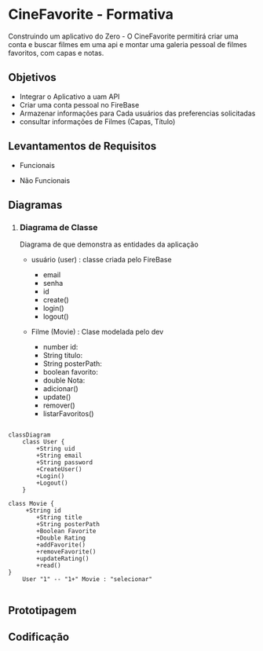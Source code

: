 # CineFavorite - Formativa
Construindo um aplicativo do Zero - O CineFavorite permitirá criar uma conta e buscar filmes em uma api e montar uma galeria pessoal de filmes favoritos, com capas e notas.

## Objetivos
- Integrar o Aplicativo a uam API
- Criar uma conta pessoal no FireBase
- Armazenar informações para Cada usuários das preferencias solicitadas
- consultar informações de Filmes (Capas, Título)

## Levantamentos de Requisitos

- Funcionais

- Não Funcionais

## Diagramas

1. ### Diagrama de Classe
    Diagrama de que demonstra as entidades da aplicação

    - usuário (user) : classe criada pelo FireBase
        - email
        - senha
        - id
        - create()
        - login()
        - logout()

    - Filme (Movie) : Clase modelada pelo dev
        - number id:
        - String titulo: 
        - String posterPath:
        - boolean favorito:
        - double Nota:
        - adicionar()
        - update()
        - remover()
        - listarFavoritos()

```mermaid

classDiagram
    class User {
        +String uid
        +String email
        +String password
        +CreateUser()
        +Login()
        +Logout()
    }

class Movie {
     +String id
        +String title
        +String posterPath
        +Boolean Favorite
        +Double Rating
        +addFavorite()
        +removeFavorite()
        +updateRating()
        +read()
}
    User "1" -- "1+" Movie : "selecionar"


```

## Prototipagem

## Codificação